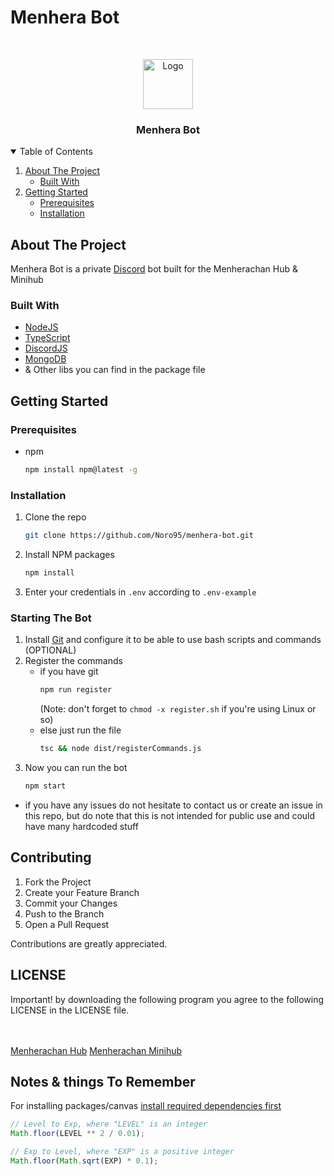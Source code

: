 # Menhera Bot
<!-- PROJECT LOGO -->
<br />
<p align="center">
    <img src="https://cdn.discordapp.com/avatars/1130920705026949203/e15da66350213acfef1ac77532719a4b.webp" alt="Logo" width="80" height="80">
    <h3 align="center">Menhera Bot</h3>
</p>

<!-- TABLE OF CONTENTS -->
<details open="open">
  <summary>Table of Contents</summary>
  <ol>
    <li>
      <a href="#about-the-project">About The Project</a>
      <ul>
        <li><a href="#built-with">Built With</a></li>
      </ul>
    </li>
    <li>
      <a href="#getting-started">Getting Started</a>
      <ul>
        <li><a href="#prerequisites">Prerequisites</a></li>
        <li><a href="#installation">Installation</a></li>
      </ul>
    </li>
    
    
  </ol>
</details>

<!-- ABOUT THE PROJECT -->

## About The Project

Menhera Bot is a private [Discord](https://discord.com) bot built for the Menherachan Hub & Minihub

### Built With

- [NodeJS](https://nodejs.org/)
- [TypeScript](https://www.typescriptlang.org/)
- [DiscordJS](https://discord.js.org)
- [MongoDB](https://www.mongodb.com/)
- & Other libs you can find in the package file
<!-- GETTING STARTED -->

## Getting Started

### Prerequisites

- npm
  ```sh
  npm install npm@latest -g
  ```

### Installation

1. Clone the repo
   ```sh
   git clone https://github.com/Noro95/menhera-bot.git
   ```
2. Install NPM packages
   ```sh
   npm install
   ```
3. Enter your credentials in `.env` according to `.env-example`

### Starting The Bot
1. Install [Git](https://git-scm.com/downloads) and configure it to be able to use bash scripts and commands (OPTIONAL)
2. Register the commands
   - if you have git
     ```sh
     npm run register
     ``` 
     (Note: don't forget to `chmod -x register.sh` if you're using Linux or so)
   - else just run the file
     ```sh
     tsc && node dist/registerCommands.js
     ```
3. Now you can run the bot
   ```sh
   npm start
   ```
* if you have any issues do not hesitate to contact us or create an issue in this repo, but do note that this is not intended for public use and could have many hardcoded stuff
<!-- CONTRIBUTING -->

## Contributing

1. Fork the Project
2. Create your Feature Branch
3. Commit your Changes
4. Push to the Branch
5. Open a Pull Request

Contributions are greatly appreciated.

<!-- LICENSE -->

## LICENSE

Important!
by downloading the following program you agree to the following LICENSE in the LICENSE file.

<br><br>
[Menherachan Hub](https://discord.gg/menhera)
[Menherachan Minihub](https://discord.gg/menherachan)


## Notes & things To Remember
For installing packages/canvas [install required dependencies first](https://github.com/Automattic/node-canvas?tab=readme-ov-file#compiling)

```js
// Level to Exp, where "LEVEL" is an integer
Math.floor(LEVEL ** 2 / 0.01);

// Exp to Level, where "EXP" is a positive integer
Math.floor(Math.sqrt(EXP) * 0.1);
```
